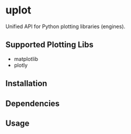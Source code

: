 # uplot

Unified API for Python plotting libraries (engines).

## Supported Plotting Libs

- matplotlib
- plotly

## Installation

## Dependencies

## Usage